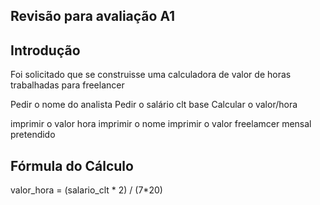 ## Revisão para avaliação A1
## Introdução
Foi solicitado que se construisse uma calculadora de valor de horas trabalhadas para freelancer

Pedir o nome do analista
Pedir o salário clt base 
Calcular o valor/hora 

imprimir o valor hora 
imprimir o nome 
imprimir o valor freelamcer mensal pretendido 

## Fórmula do Cálculo

valor_hora = (salario_clt * 2) / (7*20)
